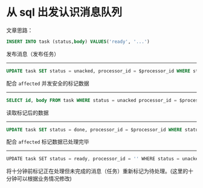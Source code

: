 # 从 sql 出发认识消息队列

文章思路：


```sql
INSERT INTO task (status,body) VALUES('ready', '...')
```
 发布消息（发布任务）

---

```sql
UPDATE task SET status = unacked, processor_id = $processor_id WHERE status = ready
```

配合 `affected` 并发安全的标记数据

---

```sql
SELECT id, body FROM task WHERE status = unacked processor_id = $processor_id
````

读取标记后的数据

---

```sql
UPDATE task SET status = done, processor_id = $processor_id WHERE status = ready
```

 配合 `affected` 标记数据已处理完毕

---

```go
UPDATE task SET status = ready, processor_id = '' WHERE status = unacked AND created_at < $tenMinutesAgo
```  

将十分钟前标记正在处理但未完成的消息（任务）重新标记为待处理。(这里的十分钟可以根据业务情况修改)


